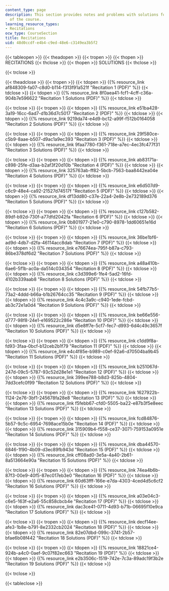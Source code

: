 ```yaml
---
content_type: page
description: This section provides notes and problems with solutions for each recitation
  of the course.
learning_resource_types:
- Recitations
ocw_type: CourseSection
title: Recitations
uid: 48d0ccdf-e4b4-c9ed-48e6-c3149ea3b5f2
---
```


{{< tableopen >}}
{{< theadopen >}}
{{< tropen >}}
{{< thopen >}}
RECITATIONS
{{< thclose >}}
{{< thopen >}}
SOLUTIONS
{{< thclose >}}

{{< trclose >}}

{{< theadclose >}}
{{< tropen >}}
{{< tdopen >}}
{{% resource_link af848309-fa07-c8d0-b114-f313f91a521f "Recitation 1 (PDF)" %}}
{{< tdclose >}}
{{< tdopen >}}
{{% resource_link 8f0aea41-fcf1-4cff-c36a-904b7e596622 "Recitation 1 Solutions (PDF)" %}}
{{< tdclose >}}

{{< trclose >}}
{{< tropen >}}
{{< tdopen >}}
{{% resource_link e51ba428-3a19-16cc-6ad7-d1b36d7c5017 "Recitation 2 (PDF)" %}}
{{< tdclose >}}
{{< tdopen >}}
{{% resource_link 9219da74-e4d9-bc12-a99f-f512b0164058 "Recitation 2 Solutions (PDF)" %}}
{{< tdclose >}}

{{< trclose >}}
{{< tropen >}}
{{< tdopen >}}
{{% resource_link 29f580ce-c5b9-8aae-b507-d9ac1a9ec393 "Recitation 3 (PDF)" %}}
{{< tdclose >}}
{{< tdopen >}}
{{% resource_link 9faa7780-f361-718e-a7ec-4ec3fc477f31 "Recitation 3 Solutions (PDF)" %}}
{{< tdclose >}}

{{< trclose >}}
{{< tropen >}}
{{< tdopen >}}
{{% resource_link ab83171a-c898-25fe-d3aa-b2af3f20d10b "Recitation 4 (PDF)" %}}
{{< tdclose >}}
{{< tdopen >}}
{{% resource_link 325763ab-ff82-5bcb-7563-baa8442ea04e "Recitation 4 Solutions (PDF)" %}}
{{< tdclose >}}

{{< trclose >}}
{{< tropen >}}
{{< tdopen >}}
{{% resource_link e6d507d9-c6c9-48e4-ca92-21527d74517f "Recitation 5 (PDF)" %}}
{{< tdclose >}}
{{< tdopen >}}
{{% resource_link df13dd80-c37e-22a4-2e8b-2e732189d376 "Recitation 5 Solutions (PDF)" %}}
{{< tdclose >}}

{{< trclose >}}
{{< tropen >}}
{{< tdopen >}}
{{% resource_link c127b582-89df-b92d-730f-a77dfd2042fa "Recitation 6 (PDF)" %}}
{{< tdclose >}}
{{< tdopen >}}
{{% resource_link 0b801977-21e0-c790-8978-1dd60651e16d "Recitation 6 Solutions (PDF)" %}}
{{< tdclose >}}

{{< trclose >}}
{{< tropen >}}
{{< tdopen >}}
{{% resource_link 36be1bf6-ad9d-4db7-d2fa-46114acc8dab "Recitation 7 (PDF)" %}}
{{< tdclose >}}
{{< tdopen >}}
{{% resource_link e76674ea-795f-b87a-c793-86be378df6d2 "Recitation 7 Solutions (PDF)" %}}
{{< tdclose >}}

{{< trclose >}}
{{< tropen >}}
{{< tdopen >}}
{{% resource_link a48a410b-6ae6-5f1b-ac0a-da514c034354 "Recitation 8 (PDF)" %}}
{{< tdclose >}}
{{< tdopen >}}
{{% resource_link c3d399e6-1fe4-5ad2-16fd-4102b339aab8 "Recitation 8 Solutions (PDF)" %}}
{{< tdclose >}}

{{< trclose >}}
{{< tropen >}}
{{< tdopen >}}
{{% resource_link 54fb77b5-73a2-4ddd-b66a-b1b26764cc35 "Recitation 9 (PDF)" %}}
{{< tdclose >}}
{{< tdopen >}}
{{% resource_link 4c4c3a9c-c940-1ede-fcbd-ab3c72e1a0d4 "Recitation 9 Solutions (PDF)" %}}
{{< tdclose >}}

{{< trclose >}}
{{< tropen >}}
{{< tdopen >}}
{{% resource_link be66e556-d777-98f8-24e1-e169522c286e "Recitation 10 (PDF)" %}}
{{< tdclose >}}
{{< tdopen >}}
{{% resource_link d5e8ff7e-5cf7-fec7-d993-6d4c49c3657f "Recitation 10 Solutions (PDF)" %}}
{{< tdclose >}}

{{< trclose >}}
{{< tropen >}}
{{< tdopen >}}
{{% resource_link c1dd9f8a-fd93-3faa-0bcf-b12ceb2b1f79 "Recitation 11 (PDF)" %}}
{{< tdclose >}}
{{< tdopen >}}
{{% resource_link e4c4f85e-b989-c0ef-92a6-d70504ba9b45 "Recitation 11 Solutions (PDF)" %}}
{{< tdclose >}}

{{< trclose >}}
{{< tropen >}}
{{< tdopen >}}
{{% resource_link b251067d-247d-09c5-5787-93c52d28e1e1 "Recitation 12 (PDF)" %}}
{{< tdclose >}}
{{< tdopen >}}
{{% resource_link 399ee788-b8d3-825b-4804-7dd3cefc0f99 "Recitation 12 Solutions (PDF)" %}}
{{< tdclose >}}

{{< trclose >}}
{{< tropen >}}
{{< tdopen >}}
{{% resource_link 1627922b-1124-2e76-3bf1-245678fa28e8 "Recitation 13 (PDF)" %}}
{{< tdclose >}}
{{< tdopen >}}
{{% resource_link f5febb67-cfd0-5505-ba22-e87b3f5e8eec "Recitation 13 Solutions (PDF)" %}}
{{< tdclose >}}

{{< trclose >}}
{{< tropen >}}
{{< tdopen >}}
{{% resource_link fcd84876-5b57-9c5c-6954-7698ace15b0e "Recitation 14 (PDF)" %}}
{{< tdclose >}}
{{< tdopen >}}
{{% resource_link 315909b4-f558-ce37-3071-759153a0951e "Recitation 14 Solutions (PDF)" %}}
{{< tdclose >}}

{{< trclose >}}
{{< tropen >}}
{{< tdopen >}}
{{% resource_link dba44570-6846-1f90-4b09-d3ec89fb943d "Recitation 15 (PDF)" %}}
{{< tdclose >}}
{{< tdopen >}}
{{% resource_link cff08ad0-3e5a-4a40-2b61-8a513664e90a "Recitation 15 Solutions (PDF)" %}}
{{< tdclose >}}

{{< trclose >}}
{{< tropen >}}
{{< tdopen >}}
{{% resource_link 74ea4b6b-87f3-00e9-40f5-87ec017eb3e0 "Recitation 16 (PDF)" %}}
{{< tdclose >}}
{{< tdopen >}}
{{% resource_link 60d63fff-166e-e7da-4303-4ced4d5c6cf2 "Recitation 16 Solutions (PDF)" %}}
{{< tdclose >}}

{{< trclose >}}
{{< tropen >}}
{{< tdopen >}}
{{% resource_link a03e04c3-c6e5-163f-e2a6-55c858cbcb4e "Recitation 17 (PDF)" %}}
{{< tdclose >}}
{{< tdopen >}}
{{% resource_link dac3ce41-0711-4d93-b71b-06695f10e9ca "Recitation 17 Solutions (PDF)" %}}
{{< tdclose >}}

{{< trclose >}}
{{< tropen >}}
{{< tdopen >}}
{{% resource_link decf14ee-afe3-1b8e-b791-8e2332cb2024 "Recitation 18 (PDF)" %}}
{{< tdclose >}}
{{< tdopen >}}
{{% resource_link 82e07dbd-099c-3741-2b57-bfae6b08f442 "Recitation 18 Solutions (PDF)" %}}
{{< tdclose >}}

{{< trclose >}}
{{< tropen >}}
{{< tdopen >}}
{{% resource_link 18821ce4-924b-a4c0-0aef-9c07f82ec663 "Recitation 19 (PDF)" %}}
{{< tdclose >}}
{{< tdopen >}}
{{% resource_link e2b3506c-1519-742e-7c3a-89adc19f3b2e "Recitation 19 Solutions (PDF)" %}}
{{< tdclose >}}

{{< trclose >}}

{{< tableclose >}}